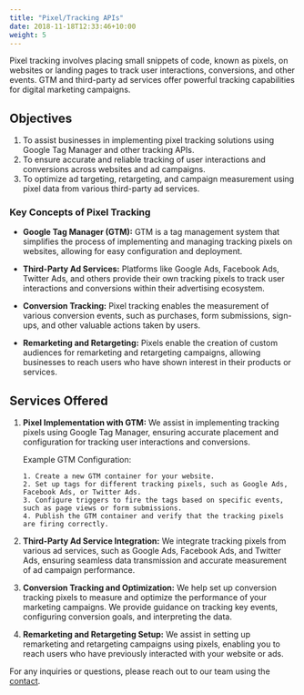 ```yaml
---
title: "Pixel/Tracking APIs"
date: 2018-11-18T12:33:46+10:00
weight: 5
---
```


Pixel tracking involves placing small snippets of code, known as pixels, on websites or landing pages to track user interactions, conversions, and other events. GTM and third-party ad services offer powerful tracking capabilities for digital marketing campaigns.

## Objectives

1. To assist businesses in implementing pixel tracking solutions using Google Tag Manager and other tracking APIs.
2. To ensure accurate and reliable tracking of user interactions and conversions across websites and ad campaigns.
3. To optimize ad targeting, retargeting, and campaign measurement using pixel data from various third-party ad services.

### Key Concepts of Pixel Tracking

- **Google Tag Manager (GTM):** GTM is a tag management system that simplifies the process of implementing and managing tracking pixels on websites, allowing for easy configuration and deployment.

- **Third-Party Ad Services:** Platforms like Google Ads, Facebook Ads, Twitter Ads, and others provide their own tracking pixels to track user interactions and conversions within their advertising ecosystem.

- **Conversion Tracking:** Pixel tracking enables the measurement of various conversion events, such as purchases, form submissions, sign-ups, and other valuable actions taken by users.

- **Remarketing and Retargeting:** Pixels enable the creation of custom audiences for remarketing and retargeting campaigns, allowing businesses to reach users who have shown interest in their products or services.

## Services Offered

1. **Pixel Implementation with GTM:** We assist in implementing tracking pixels using Google Tag Manager, ensuring accurate placement and configuration for tracking user interactions and conversions.

   Example GTM Configuration:
   ```
   1. Create a new GTM container for your website.
   2. Set up tags for different tracking pixels, such as Google Ads, Facebook Ads, or Twitter Ads.
   3. Configure triggers to fire the tags based on specific events, such as page views or form submissions.
   4. Publish the GTM container and verify that the tracking pixels are firing correctly.
   ```

2. **Third-Party Ad Service Integration:** We integrate tracking pixels from various ad services, such as Google Ads, Facebook Ads, and Twitter Ads, ensuring seamless data transmission and accurate measurement of ad campaign performance.

3. **Conversion Tracking and Optimization:** We help set up conversion tracking pixels to measure and optimize the performance of your marketing campaigns. We provide guidance on tracking key events, configuring conversion goals, and interpreting the data.

4. **Remarketing and Retargeting Setup:** We assist in setting up remarketing and retargeting campaigns using pixels, enabling you to reach users who have previously interacted with your website or ads.

For any inquiries or questions, please reach out to our team using the [contact](/contact).